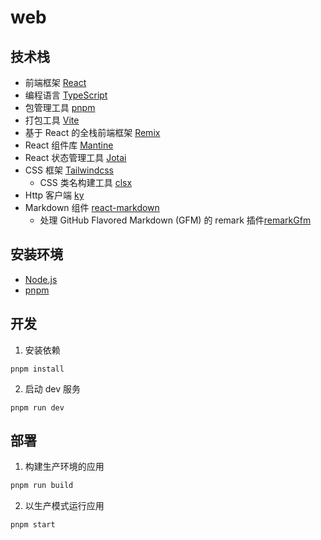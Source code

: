 # web

## 技术栈

- 前端框架 [React](https://zh-hans.react.dev/learn)
- 编程语言 [TypeScript](https://www.tslang.cn/)
- 包管理工具 [pnpm](https://www.pnpm.cn/)
- 打包工具 [Vite](https://vitejs.cn/vite3-cn/guide/)
- 基于 React 的全栈前端框架 [Remix](https://remix.org.cn/docs/en/main)
- React 组件库 [Mantine](https://mantine.dev/getting-started/)
- React 状态管理工具 [Jotai](https://www.jotai.com.cn/)
- CSS 框架 [Tailwindcss](https://www.tailwindcss.cn/)
  - CSS 类名构建工具 [clsx](https://github.com/lukeed/clsx)
- Http 客户端 [ky](https://github.com/sindresorhus/ky)
- Markdown 组件 [react-markdown](https://github.com/remarkjs/react-markdown)
  - 处理 GitHub Flavored Markdown (GFM) 的 remark 插件[remarkGfm](https://github.com/remarkjs/remark-gfm)

## 安装环境

- [Node.js](https://nodejs.org/zh-cn/download)
- [pnpm](https://pnpm.io/installation#using-npm)

## 开发

1. 安装依赖

```shellscript
pnpm install
```

2. 启动 dev 服务

```shellscript
pnpm run dev
```

## 部署

1. 构建生产环境的应用

```sh
pnpm run build
```

2. 以生产模式运行应用

```sh
pnpm start
```
